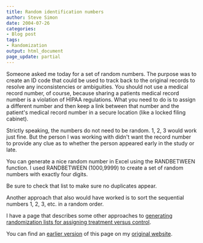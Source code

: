 ```yaml
---
title: Random identification numbers
author: Steve Simon
date: 2004-07-26
categories:
- Blog post
tags:
- Randomization
output: html_document
page_update: partial
---
```

Someone asked me today for a set of random numbers. The purpose was to
create an ID code that could be used to track back to the original
records to resolve any inconsistencies or ambiguities. You should not
use a medical record number, of course, because sharing a patients
medical record number is a violation of HIPAA regulations. What you need
to do is to assign a different number and then keep a link between that
number and the patient's medical record number in a secure location
(like a locked filing cabinet).

Strictly speaking, the numbers do not need to be random. 1, 2, 3 would
work just fine. But the person I was working with didn't want the
record number to provide any clue as to whether the person appeared
early in the study or late.

You can generate a nice random number in Excel using the RANDBETWEEN
function. I used RANDBETWEEN (1000,9999) to create a set of random
numbers with exactly four digits.

Be sure to check that list to make sure no duplicates appear.

Another approach that also would have worked is to sort the sequential
numbers 1, 2, 3, etc. in a random order.

I have a page that describes some other approaches to [generating
randomization lists for assigning treatment versus
control](../plan/random.asp).

You can find an [earlier version](http://www.pmean.com/04/RandomID.html) of this page on my [original website](http://www.pmean.com/original_site.html).
